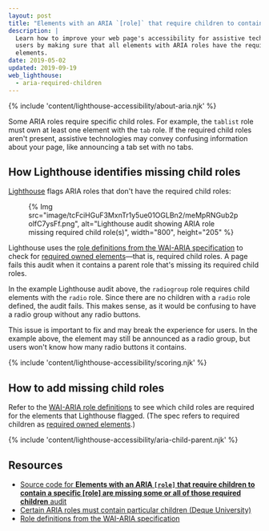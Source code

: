 ```yaml
---
layout: post
title: "Elements with an ARIA `[role]` that require children to contain a specific `[role]` are missing some or all of those required children"
description: |
  Learn how to improve your web page's accessibility for assistive technology
  users by making sure that all elements with ARIA roles have the required child
  elements.
date: 2019-05-02
updated: 2019-09-19
web_lighthouse:
  - aria-required-children
---
```


{% include 'content/lighthouse-accessibility/about-aria.njk' %}

Some ARIA roles require specific child roles.
For example, the `tablist` role must own at least one element
with the `tab` role.
If the required child roles aren't present,
assistive technologies may convey confusing information about your page,
like announcing a tab set with no tabs.

## How Lighthouse identifies missing child roles

<a href="https://developer.chrome.com/docs/lighthouse/overview/" rel="noopener">Lighthouse</a>
flags ARIA roles that don't have the required child roles:

<figure>
  {% Img src="image/tcFciHGuF3MxnTr1y5ue01OGLBn2/meMpRNGub2polfC7ysFf.png", alt="Lighthouse audit showing ARIA role missing required child role(s)", width="800", height="205" %}
</figure>

Lighthouse uses the
<a href="https://www.w3.org/TR/wai-aria-1.1/#role_definitions" rel="noopener">role definitions from the WAI-ARIA specification</a>
to check for
<a href="https://www.w3.org/TR/wai-aria/#mustContain" rel="noopener">required owned elements</a>—that is,
required child roles.
A page fails this audit
when it contains a parent role that's missing its required child roles.

In the example Lighthouse audit above,
the `radiogroup` role requires child elements with the `radio` role.
Since there are no children with a `radio` role defined,
the audit fails.
This makes sense,
as it would be confusing to have a radio group without any radio buttons.

This issue is important to fix and may break the experience for users.
In the example above, the element may still be announced as a radio group,
but users won't know how many radio buttons it contains.

{% include 'content/lighthouse-accessibility/scoring.njk' %}

## How to add missing child roles

Refer to the
<a href="https://www.w3.org/TR/wai-aria-1.1/#role_definitions" rel="noopener">WAI-ARIA role definitions</a>
to see which child roles are required for the elements that Lighthouse flagged.
(The spec refers to required children as
<a href="https://www.w3.org/TR/wai-aria/#mustContain" rel="noopener">required owned elements</a>.)

{% include 'content/lighthouse-accessibility/aria-child-parent.njk' %}

## Resources
- <a href="https://github.com/GoogleChrome/lighthouse/blob/master/core/audits/accessibility/aria-required-children.js" rel="noopener">Source code for **Elements with an ARIA `[role]` that require children to contain a specific [role] are missing some or all of those required children** audit</a>
- <a href="https://dequeuniversity.com/rules/axe/3.3/aria-required-children" rel="noopener">Certain ARIA roles must contain particular children (Deque University)</a>
- <a href="https://www.w3.org/TR/wai-aria-1.1/#role_definitions" rel="noopener">Role definitions from the WAI-ARIA specification</a>
